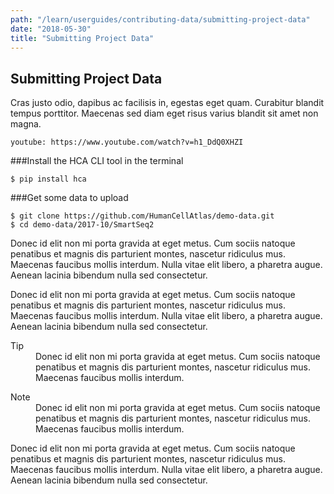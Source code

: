 ```yaml
---
path: "/learn/userguides/contributing-data/submitting-project-data"
date: "2018-05-30"
title: "Submitting Project Data"
---
```


## Submitting Project Data

Cras justo odio, dapibus ac facilisis in, egestas eget quam. Curabitur blandit tempus porttitor. Maecenas sed diam eget risus varius blandit sit amet non magna.

`youtube: https://www.youtube.com/watch?v=h1_DdQ0XHZI`

###Install the HCA CLI tool in the terminal

```block-highlight
$ pip install hca
```

###Get some data to upload

```block-highlight
$ git clone https://github.com/HumanCellAtlas/demo-data.git
$ cd demo-data/2017-10/SmartSeq2
```

Donec id elit non mi porta gravida at eget metus. Cum sociis natoque penatibus et magnis dis parturient montes, nascetur ridiculus mus. Maecenas faucibus mollis interdum. Nulla vitae elit libero, a pharetra augue. Aenean lacinia bibendum nulla sed consectetur.

Donec id elit non mi porta gravida at eget metus. Cum sociis natoque penatibus et magnis dis parturient montes, nascetur ridiculus mus. Maecenas faucibus mollis interdum. Nulla vitae elit libero, a pharetra augue. Aenean lacinia bibendum nulla sed consectetur.

<dl>
  <dt>Tip</dt>
  <dd>Donec id elit non mi porta gravida at eget metus. Cum sociis natoque penatibus et magnis dis parturient montes, nascetur ridiculus mus. Maecenas faucibus mollis interdum.</dd>
</dl>

<dl>
  <dt>Note</dt>
  <dd>Donec id elit non mi porta gravida at eget metus. Cum sociis natoque penatibus et magnis dis parturient montes, nascetur ridiculus mus. Maecenas faucibus mollis interdum.</dd>
</dl>

Donec id elit non mi porta gravida at eget metus. Cum sociis natoque penatibus et magnis dis parturient montes, nascetur ridiculus mus. Maecenas faucibus mollis interdum. Nulla vitae elit libero, a pharetra augue. Aenean lacinia bibendum nulla sed consectetur.

